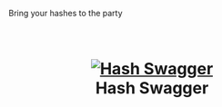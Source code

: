 Bring your hashes to the party

<h1 align="center">
  <br>
  <a href="https://github.com/z0rok1t/Hash-Swagger"><img src="https://imgtr.ee/images/2024/08/19/cd7d375d3fb0eb15628f5d7656b54a10.jpeg" alt="Hash Swagger"></a>
  <br>
  Hash Swagger
  <br>
</h1>

